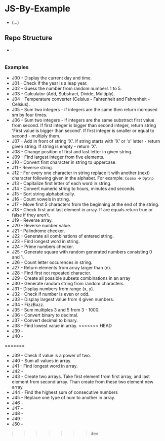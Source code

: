 # JS-By-Example
- (...)

## Repo Structure
* 
```

```


### Examples
 - J00 - Display the current day and time.
 - J01 - Check if the year is a leap year.
 - J02 - Guess the number from random numbers 1 to 5.
 - J03 - Calculator (Add, Substract, Divide, Multiply).
 - J04 - Temperature converter (Celsius - Fahrenheit and Fahrenheit - Celsius).
 - J05 - Sum two integers - if integers are the same then return increased sm by four times.
 - J06 - Sum two integers - if integers are the same substract first value from second. If first integer is bigger than second integer, return string 'First value is bigger than second'. If first integer is smaller or equal to second - multiply them.
 - J07 - Add in front of string 'X'. If string starts with 'X' or 'x' letter - return given string. If string is empty - return 'X'.
 - J08 - Change position of first and last letter in given string.
 - J09 - Find largest integer from five elements.
 - J10 - Convert first character in string to uppercase.
 - J11 - Reverse string.
 - J12 - For every one character in string replace it with another (next) character following given in the alphabet. For example:
`Cosmo` -> `Dptnp`
 - J13 - Capitalize first letter of each word in string.
 - J14 - Convert numeric string to hours, minutes and seconds.
 - J15 - Sort string alphabetically.
 - J16 - Count vowels in string.
 - J17 - Move first 5 characters from the beginning at the end of the string.
 - J18 - Check first and last element in array. If are equals return true or false if they aren't.
 - J19 - Reverse array.
 - J20 - Reverse number value.
 - J21 - Palindrome checker.
 - J22 - Generate all combinations of entered string.
 - J23 - Find longest word in string.
 - J24 - Prime numbers checker.
 - J25 - Generate square with random generated numbers consisting 0 and 1.
 - J26 - Count letter occurences in string.
 - J27 - Return elements from array larger than (n).
 - J28 - Find first not repeated character.
 - J29 - Create all possible subsets combinations in an array
 - J30 - Generate random string from random characters.
 - J31 - Display numbers from range (x, y).
 - J32 - Check if number is even or odd.
 - J33 - Display largest value from 4 given numbers.
 - J34 - FizzBuzz.
 - J35 - Sum multiples 3 and 5 from 3 - 1000.
 - J36 - Convert binary to decimal.
 - J37 - Convert decimal to binary.
 - J38 - Find lowest value in array.
<<<<<<< HEAD
 - J39 -
 - J40 -

=======
 - J39 - Check if value is a power of two.
 - J40 - Sum all values in array.
 - J41 - Find longest word in array.
 - J42 - 
 - J43 - Create two arrays. Take first element from first array, and last element from second array. Than create from these two element new array.
 - J44 - Find the highest sum of consecutive numbers
 - J45 - Replace one type of num to another in array.
 - J46 - 
 - J47 - 
 - J48 - 
 - J49 - 
 - J50 -  
>>>>>>> dev
